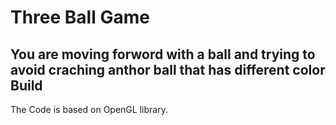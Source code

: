 Three Ball Game
===============
You are moving forword with a ball and trying to avoid craching anthor ball that has different color
Build
-----
The Code is based on OpenGL library.
